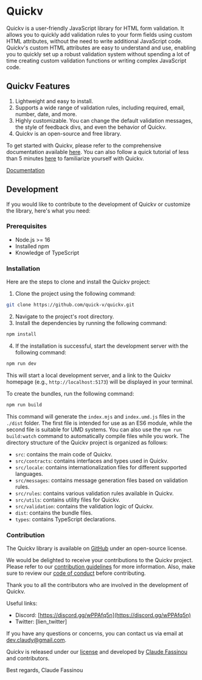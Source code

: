 # Quickv
Quickv is a user-friendly JavaScript library for HTML form validation. It allows you to quickly add validation rules to your form fields using custom HTML attributes, without the need to write additional JavaScript code. Quickv's custom HTML attributes are easy to understand and use, enabling you to quickly set up a robust validation system without spending a lot of time creating custom validation functions or writing complex JavaScript code.

## Quickv Features

1. Lightweight and easy to install.
2. Supports a wide range of validation rules, including required, email, number, date, and more.
3. Highly customizable. You can change the default validation messages, the style of feedback divs, and even the behavior of Quickv.
4. Quickv is an open-source and free library.


To get started with Quickv, please refer to the comprehensive documentation available [here](https://quickv.vercel.app/). You can also follow a quick tutorial of less than 5 minutes [here](https://quickv.vercel.app/docs/tutorial) to familiarize yourself with Quickv.

[Documentation](https://quickv.vercel.app)

## Development
If you would like to contribute to the development of Quickv or customize the library, here's what you need:

### Prerequisites

- Node.js >= 16
- Installed npm
- Knowledge of TypeScript

### Installation

Here are the steps to clone and install the Quickv project:

1. Clone the project using the following command:
```bash
git clone https://github.com/quick-v/quickv.git
```
2. Navigate to the project's root directory.
3. Install the dependencies by running the following command:
```bash
npm install
```
4. If the installation is successful, start the development server with the following command:
```bash
npm run dev
```
This will start a local development server, and a link to the Quickv homepage (e.g., `http://localhost:5173`) will be displayed in your terminal.

To create the bundles, run the following command:
```bash
npm run build
```
This command will generate the `index.mjs` and `index.umd.js` files in the `./dist` folder. The first file is intended for use as an ES6 module, while the second file is suitable for UMD systems.
You can also use the `npm run build:watch` command to automatically compile files while you work.
The directory structure of the Quickv project is organized as follows:
- `src`: contains the main code of Quickv.
- `src/contracts`: contains interfaces and types used in Quickv.
- `src/locale`: contains internationalization files for different supported languages.
- `src/messages`: contains message generation files based on validation rules.
- `src/rules`: contains various validation rules available in Quickv.
- `src/utils`: contains utility files for Quickv.
- `src/validation`: contains the validation logic of Quickv.
- `dist`: contains the bundle files.
- `types`: contains TypeScript declarations.

### Contribution

The Quickv library is available on [GitHub](https://github.com/quick-v/quickv) under an open-source license.

We would be delighted to receive your contributions to the Quickv project. Please refer to our [contribution guidelines](/docs/contribution) for more information. Also, make sure to review our [code of conduct](/docs/code-of-conduct) before contributing.

Thank you to all the contributors who are involved in the development of Quickv.

Useful links:
- Discord: [https://discord.gg/wPPAfq5n](https://discord.gg/wPPAfq5n)
- Twitter: [lien_twitter]

If you have any questions or concerns, you can contact us via email at dev.claudy@gmail.com.



Quickv is released under our [license](/docs/license) and developed by [Claude Fassinou](#) and contributors.

Best regards,
Claude Fassinou